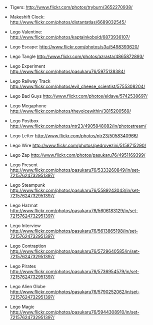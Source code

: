 - Tigers: <http://www.flickr.com/photos/tryburn/3652270938/>
- Makeshift Clock: <http://www.flickr.com/photos/distantatlas/6689032545/>
- Lego Valentine: <http://www.flickr.com/photos/kaptainkobold/6873936107/>
- Lego Escape: <http://www.flickr.com/photos/s3a/5498393620/>
- Lego Tangle <http://www.flickr.com/photos/azrasta/4865872893/>
- Lego Experiment <http://www.flickr.com/photos/pasukaru76/5975138384/>
- Lego Railway Track <http://www.flickr.com/photos/evil_cheese_scientist/5755308204/>
- Lego Bad Guys <http://www.flickr.com/photos/eldave/5742538697/>
- Lego Megaphone <http://www.flickr.com/photos/thevoicewithin/3815200569/>
- Lego Postbox <http://www.flickr.com/photos/ntr23/4905848082/in/photostream/>
- Lego Letter <http://www.flickr.com/photos/ntr23/5058340966/>
- Lego Wire <http://www.flickr.com/photos/pedrovezini/5158715290/>
- Lego Zap <http://www.flickr.com/photos/pasukaru76/4951169399/>
- Lego Present <http://www.flickr.com/photos/pasukaru76/5333260849/in/set-72157624732951397/>
- Lego Steampunk <http://www.flickr.com/photos/pasukaru76/5589243043/in/set-72157624732951397/>
- Lego Hazmat <http://www.flickr.com/photos/pasukaru76/5606183129/in/set-72157624732951397/>
- Lego Interview <http://www.flickr.com/photos/pasukaru76/5613865198/in/set-72157624732951397/>
- Lego Contraption <http://www.flickr.com/photos/pasukaru76/5729640585/in/set-72157624732951397/>

- Lego Pirates <http://www.flickr.com/photos/pasukaru76/5736954579/in/set-72157624732951397/>

- Lego Alien Globe <http://www.flickr.com/photos/pasukaru76/5790252062/in/set-72157624732951397/>

- Lego Magic <http://www.flickr.com/photos/pasukaru76/5944308910/in/set-72157624732951397/>